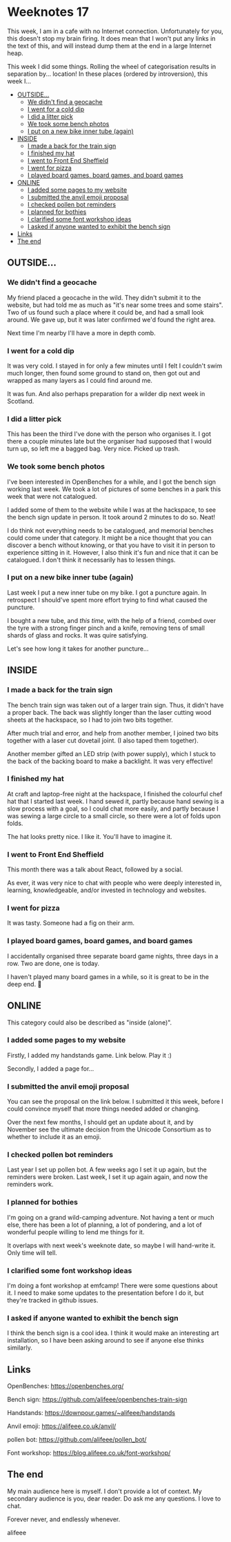 # Weeknotes 17

This week, I am in a cafe with no Internet connection. Unfortunately for you, this doesn't stop my brain firing. It does mean that I won't put any links in the text of this, and will instead dump them at the end in a large Internet heap.

This week I did some things. Rolling the wheel of categorisation results in separation by... location! In these places (ordered by introversion), this week I...

<!-- TOC start (generated with https://github.com/derlin/bitdowntoc) -->

- [OUTSIDE...](#outside)
   * [We didn't find a geocache](#we-didnt-find-a-geocache)
   * [I went for a cold dip](#i-went-for-a-cold-dip)
   * [I did a litter pick](#i-did-a-litter-pick)
   * [We took some bench photos](#we-took-some-bench-photos)
   * [I put on a new bike inner tube (again)](#i-put-on-a-new-bike-inner-tube-again)
- [INSIDE](#inside)
   * [I made a back for the train sign](#i-made-a-back-for-the-train-sign)
   * [I finished my hat](#i-finished-my-hat)
   * [I went to Front End Sheffield](#i-went-to-front-end-sheffield)
   * [I went for pizza](#i-went-for-pizza)
   * [I played board games, board games, and board games](#i-played-board-games-board-games-and-board-games)
- [ONLINE ](#online)
   * [I added some pages to my website](#i-added-some-pages-to-my-website)
   * [I submitted the anvil emoji proposal](#i-submitted-the-anvil-emoji-proposal)
   * [I checked pollen bot reminders](#i-checked-pollen-bot-reminders)
   * [I planned for bothies](#i-planned-for-bothies)
   * [I clarified some font workshop ideas](#i-clarified-some-font-workshop-ideas)
   * [I asked if anyone wanted to exhibit the bench sign](#i-asked-if-anyone-wanted-to-exhibit-the-bench-sign)
- [Links](#links)
- [The end](#the-end)

<!-- TOC end -->

## OUTSIDE...

### We didn't find a geocache

My friend placed a geocache in the wild. They didn't submit it to the website, but had told me as much as "it's near some trees and some stairs". Two of us found such a place where it could be, and had a small look around. We gave up, but it was later confirmed we'd found the right area.

Next time I'm nearby I'll have a more in depth comb.

### I went for a cold dip

It was very cold. I stayed in for only a few minutes until I felt I couldn't swim much longer, then found some ground to stand on, then got out and wrapped as many layers as I could find around me.

It was fun. And also perhaps preparation for a wilder dip next week in Scotland.

### I did a litter pick

This has been the third I've done with the person who organises it. I got there a couple minutes late but the organiser had supposed that I would turn up, so left me a bagged bag. Very nice. Picked up trash.

### We took some bench photos

I've been interested in OpenBenches for a while, and I got the bench sign working last week. We took a lot of pictures of some benches in a park this week that were not catalogued.

I added some of them to the website while I was at the hackspace, to see the bench sign update in person. It took around 2 minutes to do so. Neat!

I do think not everything needs to be catalogued, and memorial benches could come under that category. It might be a nice thought that you can discover a bench without knowing, or that you have to visit it in person to experience sitting in it. However, I also think it's fun and nice that it can be catalogued. I don't think it necessarily has to lessen things.

### I put on a new bike inner tube (again)

Last week I put a new inner tube on my bike. I got a puncture again. In retrospect I should've spent more effort trying to find what caused the puncture.

I bought a new tube, and *this time*, with the help of a friend, combed over the tyre with a strong finger pinch and a knife, removing tens of small shards of glass and rocks. It was quire satisfying.

Let's see how long it takes for another puncture...

## INSIDE

### I made a back for the train sign

The bench train sign was taken out of a larger train sign. Thus, it didn't have a proper back. The back was slightly longer than the laser cutting wood sheets at the hackspace, so I had to join two bits together.

After much trial and error, and help from another member, I joined two bits together with a laser cut dovetail joint. (I also taped them together).

Another member gifted an LED strip (with power supply), which I stuck to the back of the backing board to make a backlight. It was very effective!

### I finished my hat

At craft and laptop-free night at the hackspace, I finished the colourful chef hat that I started last week. I hand sewed it, partly because hand sewing is a slow process with a goal, so I could chat more easily, and partly because I was sewing a large circle to a small circle, so there were a lot of folds upon folds.

The hat looks pretty nice. I like it. You'll have to imagine it.

### I went to Front End Sheffield

This month there was a talk about React, followed by a social.

As ever, it was very nice to chat with people who were deeply interested in, learning, knowledgeable, and/or invested in technology and websites.

### I went for pizza

It was tasty. Someone had a fig on their arm. 

### I played board games, board games, and board games

I accidentally organised three separate board game nights, three days in a row. Two are done, one is today.

I haven't played many board games in a while, so it is great to be in the deep end. 🎲

## ONLINE 

This category could also be described as "inside (alone)".

### I added some pages to my website

Firstly, I added my handstands game. Link below. Play it :)

Secondly, I added a page for...

### I submitted the anvil emoji proposal

You can see the proposal on the link below. I submitted it this week, before I could convince myself that more things needed added or changing.

Over the next few months, I should get an update about it, and by November see the ultimate decision from the Unicode Consortium as to whether to include it as an emoji.

### I checked pollen bot reminders

Last year I set up pollen bot. A few weeks ago I set it up again, but the reminders were broken. Last week, I set it up again again, and now the reminders work.

### I planned for bothies

I'm going on a grand wild-camping adventure. Not having a tent or much else, there has been a lot of planning, a lot of pondering, and a lot of wonderful people willing to lend me things for it.

It overlaps with next week's weeknote date, so maybe I will hand-write it. Only time will tell.

### I clarified some font workshop ideas

I'm doing a font workshop at emfcamp! There were some questions about it. I need to make some updates to the presentation before I do it, but they're tracked in github issues.

### I asked if anyone wanted to exhibit the bench sign

I think the bench sign is a cool idea. I think it would make an interesting art installation, so I have been asking around to see if anyone else thinks similarly.

## Links

OpenBenches: <https://openbenches.org/>

Bench sign: <https://github.com/alifeee/openbenches-train-sign>

Handstands: <https://downpour.games/~alifeee/handstands>

Anvil emoji: <https://alifeee.co.uk/anvil/>

pollen bot: <https://github.com/alifeee/pollen_bot/>

Font workshop: <https://blog.alifeee.co.uk/font-workshop/>
## The end

My main audience here is myself. I don't provide a lot of context. My secondary audience is you, dear reader. Do ask me any questions. I love to chat.

Forever never, and endlessly whenever.

alifeee
